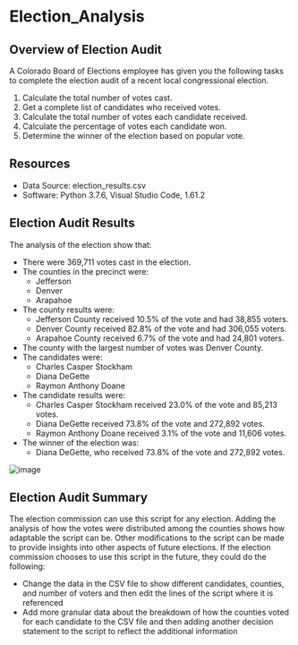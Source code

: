 # Election_Analysis

## Overview of Election Audit
A Colorado Board of Elections employee has given you the following tasks to complete the election audit of a recent local congressional election.

1. Calculate the total number of votes cast.
2. Get a complete list of candidates who received votes.
3. Calculate the total number of votes each candidate received.
4. Calculate the percentage of votes each candidate won.
5. Determine the winner of the election based on popular vote.

## Resources
- Data Source: election_results.csv
- Software: Python 3.7.6, Visual Studio Code, 1.61.2

## Election Audit Results
The analysis of the election show that:
- There were 369,711 votes cast in the election.
- The counties in the precinct were:
    - Jefferson
    - Denver
    - Arapahoe
- The county results were:
    - Jefferson County received 10.5% of the vote and had 38,855 voters.
    - Denver County received 82.8% of the vote and had 306,055 voters.
    - Arapahoe County received 6.7% of the vote and had 24,801 voters.
- The county with the largest number of votes was Denver County.
- The candidates were: 
    - Charles Casper Stockham
    - Diana DeGette
    - Raymon Anthony Doane
- The candidate results were:
    - Charles Casper Stockham received 23.0% of the vote and 85,213 votes.
    - Diana DeGette received 73.8% of the vote and 272,892 votes.
    - Raymon Anthony Doane received 3.1% of the vote and 11,606 votes.
- The winner of the election was:
    - Diana DeGette, who received 73.8% of the vote and 272,892 votes.

![image](https://user-images.githubusercontent.com/90656004/139183199-4cb73750-b98f-44b0-961c-1ed8ce46473d.png)

## Election Audit Summary
The election commission can use this script for any election. Adding the analysis of how the votes were distributed among the counties shows how adaptable the script can be. Other modifications to the script can be made to provide insights into other aspects of future elections. If the election commission chooses to use this script in the future, they could do the following:
- Change the data in the CSV file to show different candidates, counties, and number of voters and then edit the lines of the script where it is referenced
- Add more granular data about the breakdown of how the counties voted for each candidate to the CSV file and then adding another decision statement to the script to reflect the additional information
